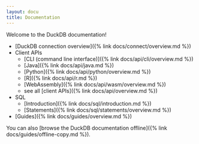 ```yaml
---
layout: docu
title: Documentation
---
```


Welcome to the DuckDB documentation!

* [DuckDB connection overview]({% link docs/connect/overview.md %})
* Client APIs
    * [CLI (command line interface)]({% link docs/api/cli/overview.md %})
    * [Java]({% link docs/api/java.md %})
    * [Python]({% link docs/api/python/overview.md %})
    * [R]({% link docs/api/r.md %})
    * [WebAssembly]({% link docs/api/wasm/overview.md %})
    * see all [client APIs]({% link docs/api/overview.md %})
* SQL
    * [Introduction]({% link docs/sql/introduction.md %})
    * [Statements]({% link docs/sql/statements/overview.md %})
* [Guides]({% link docs/guides/overview.md %})

You can also [browse the DuckDB documentation offline]({% link docs/guides/offline-copy.md %}).
